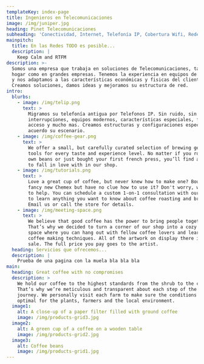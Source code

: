 ```yaml
---
templateKey: index-page
title: Ingenieros en Telecomunicaciones
image: /img/juniper.jpg
heading: Pinet Telecomunicaciones
subheading: 'Conectividad, Internet, Telefonía IP, Cobertura Wifi, Redes de Datos. '
mainpitch:
  title: En las Redes TODO es posible...
  description: |
    Keep Calm and RTFM
description: >-
  Somos una empresa que trabaja en soluciones de Telecomunicaciones, tanto en el
  hogar como en grandes empresas. Tenemos la experiencia en equipos de todo tipo
  y nos adaptamos a las características económicas y fisicas del cliente.
  Creamos soluciones, damos ideas y mejoramos su estructura de red. 
intro:
  blurbs:
    - image: /img/telip.png
      text: >
        Migramos su telefonía antigua por Telefonos IP. Sin ruido, sin
        interrupciones, equipos modernos, características especiales, facil
        acceso y mucho mas. Creamos estructuras y configuraciones especiales de
        acuerdo su escenario.
    - image: /img/coffee-gear.png
      text: >
        We offer a small, but carefully curated selection of brewing gear and
        tools for every taste and experience level. No matter if you roast your
        own beans or just bought your first french press, you’ll find a gadget
        to fall in love with in our shop.
    - image: /img/tutorials.png
      text: >
        Love a great cup of coffee, but never knew how to make one? Bought a
        fancy new Chemex but have no clue how to use it? Don't worry, we’re here
        to help. You can schedule a custom 1-on-1 consultation with our baristas
        to learn anything you want to know about coffee roasting and brewing.
        Email us or call the store for details.
    - image: /img/meeting-space.png
      text: >
        We believe that good coffee has the power to bring people together.
        That’s why we decided to turn a corner of our shop into a cozy meeting
        space where you can hang out with fellow coffee lovers and learn about
        coffee making techniques. All of the artwork on display there is for
        sale. The full price you pay goes to the artist.
  heading: Servicios que ofrecemos...
  description: |
    Prueba de una pagina con la muela bla bla bla
main:
  heading: Great coffee with no compromises
  description: >
    We hold our coffee to the highest standards from the shrub to the cup.
    That’s why we’re meticulous and transparent about each step of the coffee’s
    journey. We personally visit each farm to make sure the conditions are
    optimal for the plants, farmers and the local environment.
  image1:
    alt: A close-up of a paper filter filled with ground coffee
    image: /img/products-grid3.jpg
  image2:
    alt: A green cup of a coffee on a wooden table
    image: /img/products-grid2.jpg
  image3:
    alt: Coffee beans
    image: /img/products-grid1.jpg
---
```


